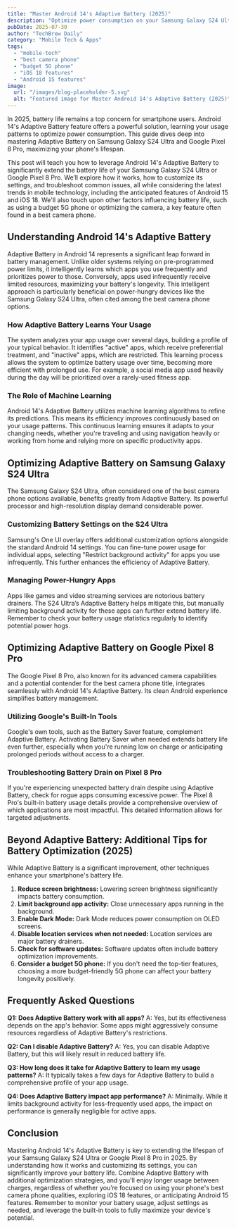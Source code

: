 ```yaml
---
title: "Master Android 14's Adaptive Battery (2025)"
description: "Optimize power consumption on your Samsung Galaxy S24 Ultra & Google Pixel 8 Pro with this complete guide to Android 14's Adaptive Battery. Learn how to customize settings for specific apps and features.  Improve battery life on your best camera phone! Read now!"
pubDate: 2025-07-30
author: "TechBrew Daily"
category: "Mobile Tech & Apps"
tags:
  - "mobile-tech"
  - "best camera phone"
  - "budget 5G phone"
  - "iOS 18 features"
  - "Android 15 features"
image:
  url: "/images/blog-placeholder-5.svg"
  alt: "Featured image for Master Android 14's Adaptive Battery (2025)"
---
```


In 2025, battery life remains a top concern for smartphone users.  Android 14's Adaptive Battery feature offers a powerful solution, learning your usage patterns to optimize power consumption. This guide dives deep into mastering Adaptive Battery on Samsung Galaxy S24 Ultra and Google Pixel 8 Pro, maximizing your phone's lifespan.

This post will teach you how to leverage Android 14's Adaptive Battery to significantly extend the battery life of your Samsung Galaxy S24 Ultra or Google Pixel 8 Pro. We’ll explore how it works, how to customize its settings, and troubleshoot common issues, all while considering the latest trends in mobile technology, including the anticipated features of Android 15 and iOS 18.  We'll also touch upon other factors influencing battery life, such as using a budget 5G phone or optimizing the camera, a key feature often found in a best camera phone.


## Understanding Android 14's Adaptive Battery

Adaptive Battery in Android 14 represents a significant leap forward in battery management.  Unlike older systems relying on pre-programmed power limits, it intelligently learns which apps you use frequently and prioritizes power to those.  Conversely, apps used infrequently receive limited resources, maximizing your battery's longevity. This intelligent approach is particularly beneficial on power-hungry devices like the Samsung Galaxy S24 Ultra, often cited among the best camera phone options.

### How Adaptive Battery Learns Your Usage

The system analyzes your app usage over several days, building a profile of your typical behavior.  It identifies "active" apps, which receive preferential treatment, and "inactive" apps, which are restricted.  This learning process allows the system to optimize battery usage over time, becoming more efficient with prolonged use. For example, a social media app used heavily during the day will be prioritized over a rarely-used fitness app.

### The Role of Machine Learning

Android 14's Adaptive Battery utilizes machine learning algorithms to refine its predictions. This means its efficiency improves continuously based on your usage patterns.  This continuous learning ensures it adapts to your changing needs, whether you're traveling and using navigation heavily or working from home and relying more on specific productivity apps.


## Optimizing Adaptive Battery on Samsung Galaxy S24 Ultra

The Samsung Galaxy S24 Ultra, often considered one of the best camera phone options available, benefits greatly from Adaptive Battery.  Its powerful processor and high-resolution display demand considerable power.

### Customizing Battery Settings on the S24 Ultra

Samsung's One UI overlay offers additional customization options alongside the standard Android 14 settings.  You can fine-tune power usage for individual apps, selecting "Restrict background activity" for apps you use infrequently.  This further enhances the efficiency of Adaptive Battery.

### Managing Power-Hungry Apps

Apps like games and video streaming services are notorious battery drainers.  The S24 Ultra’s Adaptive Battery helps mitigate this, but manually limiting background activity for these apps can further extend battery life. Remember to check your battery usage statistics regularly to identify potential power hogs.

## Optimizing Adaptive Battery on Google Pixel 8 Pro

The Google Pixel 8 Pro, also known for its advanced camera capabilities and a potential contender for the best camera phone title, integrates seamlessly with Android 14's Adaptive Battery.  Its clean Android experience simplifies battery management.

### Utilizing Google's Built-In Tools

Google's own tools, such as the Battery Saver feature, complement Adaptive Battery.  Activating Battery Saver when needed extends battery life even further, especially when you're running low on charge or anticipating prolonged periods without access to a charger.

###  Troubleshooting Battery Drain on Pixel 8 Pro

If you're experiencing unexpected battery drain despite using Adaptive Battery, check for rogue apps consuming excessive power.  The Pixel 8 Pro's built-in battery usage details provide a comprehensive overview of which applications are most impactful.  This detailed information allows for targeted adjustments.


## Beyond Adaptive Battery: Additional Tips for Battery Optimization (2025)

While Adaptive Battery is a significant improvement, other techniques enhance your smartphone's battery life.

1. **Reduce screen brightness:** Lowering screen brightness significantly impacts battery consumption.
2. **Limit background app activity:**  Close unnecessary apps running in the background.
3. **Enable Dark Mode:** Dark Mode reduces power consumption on OLED screens.
4. **Disable location services when not needed:** Location services are major battery drainers.
5. **Check for software updates:** Software updates often include battery optimization improvements.
6. **Consider a budget 5G phone:** If you don't need the top-tier features, choosing a more budget-friendly 5G phone can affect your battery longevity positively.

## Frequently Asked Questions

**Q1: Does Adaptive Battery work with all apps?**  A:  Yes, but its effectiveness depends on the app's behavior. Some apps might aggressively consume resources regardless of Adaptive Battery's restrictions.

**Q2: Can I disable Adaptive Battery?** A: Yes, you can disable Adaptive Battery, but this will likely result in reduced battery life.

**Q3: How long does it take for Adaptive Battery to learn my usage patterns?** A:  It typically takes a few days for Adaptive Battery to build a comprehensive profile of your app usage.

**Q4:  Does Adaptive Battery impact app performance?**  A:  Minimally.  While it limits background activity for less-frequently used apps, the impact on performance is generally negligible for active apps.


## Conclusion

Mastering Android 14's Adaptive Battery is key to extending the lifespan of your Samsung Galaxy S24 Ultra or Google Pixel 8 Pro in 2025.  By understanding how it works and customizing its settings, you can significantly improve your battery life.  Combine Adaptive Battery with additional optimization strategies, and you'll enjoy longer usage between charges, regardless of whether you’re focused on using your phone's best camera phone qualities, exploring iOS 18 features, or anticipating Android 15 features. Remember to monitor your battery usage, adjust settings as needed, and leverage the built-in tools to fully maximize your device's potential.